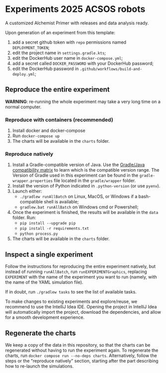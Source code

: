 # Experiments 2025 ACSOS robots

A customized Alchemist Primer with releases and data analysis ready.

Upon generation of an experiment from this template:
1. add a secret github token with `repo` permissions named `DEPLOYMENT_TOKEN`;
2. edit the project name in `settings.gradle.kts`;
3. edit the DockerHub user name in `docker-compose.yml`;
4. add a secret called `DOCKER_PASSWORD` with your DockerHub password;
5. edit the DockerHub password in `.github/workflows/build-and-deploy.yml`;

## Reproduce the entire experiment

**WARNING**: re-running the whole experiment may take a very long time on a normal computer.

### Reproduce with containers (recommended)

1. Install docker and docker-compose
2. Run `docker-compose up`
3. The charts will be available in the `charts` folder.

### Reproduce natively

1. Install a Gradle-compatible version of Java.
  Use the [Gradle/Java compatibility matrix](https://docs.gradle.org/current/userguide/compatibility.html)
  to learn which is the compatible version range.
  The Version of Gradle used in this experiment can be found in the `gradle-wrapper.properties` file
  located in the `gradle/wrapper` folder.
2. Install the version of Python indicated in `.python-version` (or use `pyenv`).
3. Launch either:
    - `./gradlew runAllBatch` on Linux, MacOS, or Windows if a bash-compatible shell is available;
    - `gradlew.bat runAllBatch` on Windows cmd or Powershell;
4. Once the experiment is finished, the results will be available in the `data` folder. Run:
    - `pip install --upgrade pip`
    - `pip install -r requirements.txt`
    - `python process.py`
5. The charts will be available in the `charts` folder.

## Inspect a single experiment

Follow the instructions for reproducing the entire experiment natively, but instead of running `runAllBatch`,
run `runEXPERIMENTGraphics`, replacing `EXPERIMENT` with the name of the experiment you want to run
(namely, with the name of the YAML simulation file).

If in doubt, run `./gradlew tasks` to see the list of available tasks.

To make changes to existing experiments and explore/reuse,
we recommend to use the IntelliJ Idea IDE.
Opening the project in IntelliJ Idea will automatically import the project, download the dependencies,
and allow for a smooth development experience.

## Regenerate the charts

We keep a copy of the data in this repository,
so that the charts can be regenerated without having to run the experiment again.
To regenerate the charts, run `docker compose run --no-deps charts`.
Alternatively, follow the steps or the "reproduce natively" section,
starting after the part describing how to re-launch the simulations.
